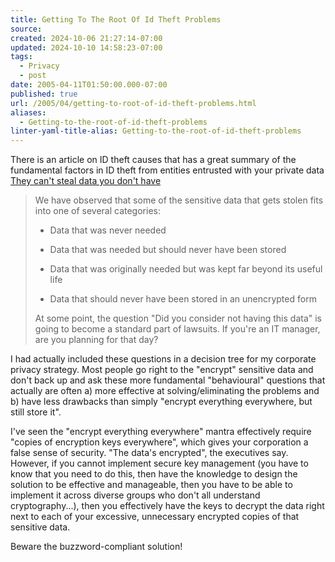 ```yaml
---
title: Getting To The Root Of Id Theft Problems
source: 
created: 2024-10-06 21:27:14-07:00
updated: 2024-10-10 14:58:23-07:00
tags:
  - Privacy
  - post
date: 2005-04-11T01:50:00.000-07:00
published: true
url: /2005/04/getting-to-root-of-id-theft-problems.html
aliases:
  - Getting-to-the-root-of-id-theft-problems
linter-yaml-title-alias: Getting-to-the-root-of-id-theft-problems
---
```



There is an article on ID theft causes that has a great summary of the fundamental factors in ID theft from entities entrusted with your private data [They can't steal data you don't have](https://www.computerworld.com/hardwaretopics/storage/story/0,10801,100717,00.html)  
  

>   
> We have observed that some of the sensitive data that gets stolen fits into one of several categories:  
>   
> 
>   
> *   Data that was never needed
>   
> *   Data that was needed but should never have been stored
>   
> *   Data that was originally needed but was kept far beyond its useful life
>   
> *   Data that should never have been stored in an unencrypted form
>   
> 
>   
>   
> At some point, the question "Did you consider not having this data" is going to become a standard part of lawsuits. If you're an IT manager, are you planning for that day?  

  
  
I had actually included these questions in a decision tree for my corporate privacy strategy. Most people go right to the "encrypt" sensitive data and don't back up and ask these more fundamental "behavioural" questions that actually are often a) more effective at solving/eliminating the problems and b) have less drawbacks than simply "encrypt everything everywhere, but still store it".  
  
I've seen the "encrypt everything everywhere" mantra effectively require "copies of encryption keys everywhere", which gives your corporation a false sense of security. "The data's encrypted", the executives say. However, if you cannot implement secure key management (you have to know that you need to do this, then have the knowledge to design the solution to be effective and manageable, then you have to be able to implement it across diverse groups who don't all understand cryptography...), then you effectively have the keys to decrypt the data right next to each of your excessive, unnecessary encrypted copies of that sensitive data.  
  
Beware the buzzword-compliant solution!
